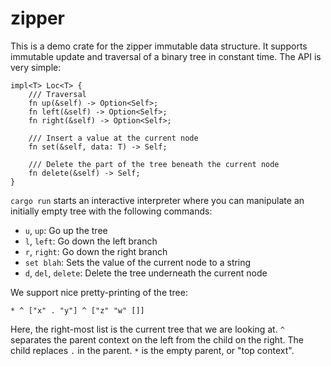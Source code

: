 # zipper

This is a demo crate for the zipper immutable data structure. It supports immutable update and traversal of a binary tree in constant time. The API is very simple:

```{rust}
impl<T> Loc<T> {
    /// Traversal
    fn up(&self) -> Option<Self>;
    fn left(&self) -> Option<Self>;
    fn right(&self) -> Option<Self>;

    /// Insert a value at the current node
    fn set(&self, data: T) -> Self;

    /// Delete the part of the tree beneath the current node
    fn delete(&self) -> Self;
}
```

`cargo run` starts an interactive interpreter where you can manipulate an initially empty tree with the following commands:

- `u`, `up`: Go up the tree
- `l`, `left`: Go down the left branch
- `r`, `right`: Go down the right branch
- `set blah`: Sets the value of the current node to a string
- `d`, `del`, `delete`: Delete the tree underneath the current node

We support nice pretty-printing of the tree:

`* ^ ["x" . "y"] ^ ["z" "w" []]`

Here, the right-most list is the current tree that we are looking at. `^` separates the parent context on the left from the child on the right. The child replaces `.` in the parent. `*` is the empty parent, or "top context".

